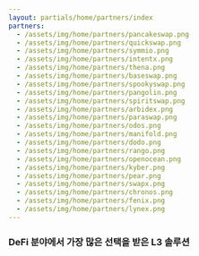 ```yaml
---
layout: partials/home/partners/index
partners:
  - /assets/img/home/partners/pancakeswap.png
  - /assets/img/home/partners/quickswap.png
  - /assets/img/home/partners/symmio.png
  - /assets/img/home/partners/intentx.png
  - /assets/img/home/partners/thena.png
  - /assets/img/home/partners/baseswap.png
  - /assets/img/home/partners/spookyswap.png
  - /assets/img/home/partners/pangolin.png
  - /assets/img/home/partners/spiritswap.png
  - /assets/img/home/partners/arbidex.png
  - /assets/img/home/partners/paraswap.png
  - /assets/img/home/partners/odos.png
  - /assets/img/home/partners/manifold.png
  - /assets/img/home/partners/dodo.png
  - /assets/img/home/partners/rango.png
  - /assets/img/home/partners/openocean.png
  - /assets/img/home/partners/kyber.png
  - /assets/img/home/partners/pear.png
  - /assets/img/home/partners/swapx.png
  - /assets/img/home/partners/chronos.png
  - /assets/img/home/partners/fenix.png
  - /assets/img/home/partners/lynex.png
---
```



### DeFi 분야에서 가장 많은 선택을 받은 L3 솔루션
